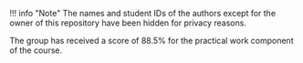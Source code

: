 !!! info "Note"
    The names and student IDs of the authors except for the owner of this repository have been hidden for privacy reasons.

The group has received a score of 88.5% for the practical work component of the course.